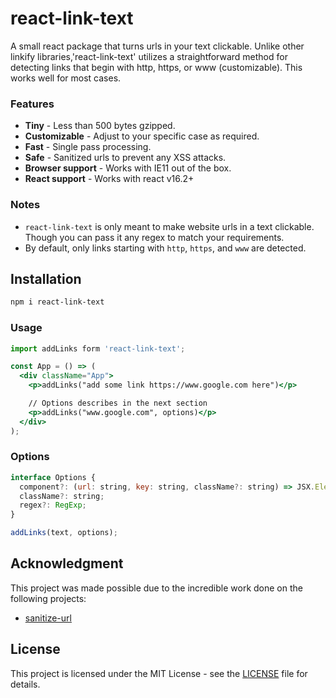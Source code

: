# react-link-text

A small react package that turns urls in your text clickable.
Unlike other linkify libraries,'react-link-text' utilizes a straightforward method for detecting links that begin with http, https, or www (customizable).
This works well for most cases.

### Features

- **Tiny** - Less than 500 bytes gzipped.
- **Customizable** - Adjust to your specific case as required.
- **Fast** - Single pass processing.
- **Safe** - Sanitized urls to prevent any XSS attacks.
- **Browser support** - Works with IE11 out of the box.
- **React support** - Works with react v16.2+

### Notes

- `react-link-text` is only meant to make website urls in a text clickable. Though you can pass it any regex to match your requirements.
- By default, only links starting with `http`, `https`, and `www` are detected.

## Installation

```sh
npm i react-link-text
```

### Usage

```jsx
import addLinks form 'react-link-text';

const App = () => (
  <div className="App">
    <p>addLinks("add some link https://www.google.com here")</p>

    // Options describes in the next section
    <p>addLinks("www.google.com", options)</p>
  </div>
);

```

### Options

```js
interface Options {
  component?: (url: string, key: string, className?: string) => JSX.Element;
  className?: string;
  regex?: RegExp;
}

addLinks(text, options);
```

## Acknowledgment

This project was made possible due to the incredible work done on the following projects:

- [sanitize-url](https://github.com/braintree/sanitize-url)

## License

This project is licensed under the MIT License - see the [LICENSE](LICENSE) file for details.
